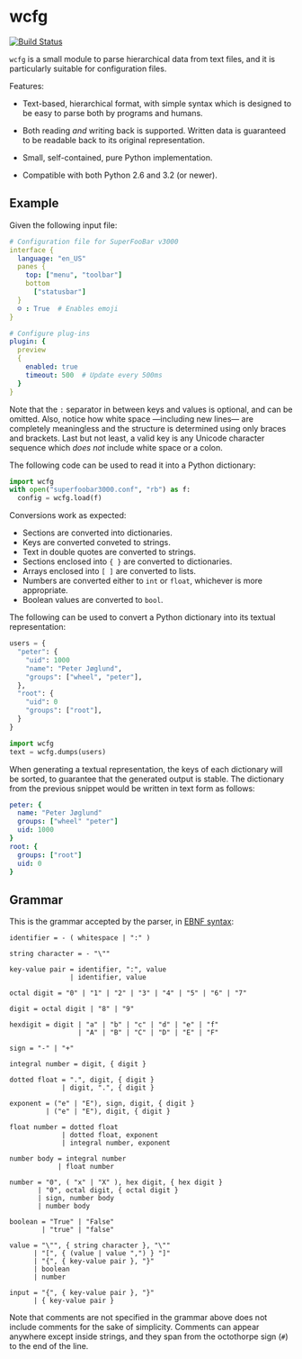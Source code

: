 wcfg
====

[![Build Status](https://drone.io/github.com/aperezdc/python-wcfg/status.png)](https://drone.io/github.com/aperezdc/python-wcfg/latest)

`wcfg` is a small module to parse hierarchical data from text files, and it
is particularly suitable for configuration files.

Features:

* Text-based, hierarchical format, with simple syntax which is designed to
  be easy to parse both by programs and humans.

* Both reading *and* writing back is supported. Written data is guaranteed
  to be readable back to its original representation.

* Small, self-contained, pure Python implementation.

* Compatible with both Python 2.6 and 3.2 (or newer).


Example
-------

Given the following input file:

```yaml
# Configuration file for SuperFooBar v3000
interface {
  language: "en_US"
  panes {
    top: ["menu", "toolbar"]
    bottom
      ["statusbar"]
  }
  ☺ : True  # Enables emoji
}

# Configure plug-ins
plugin: {
  preview
  {
    enabled: true
    timeout: 500  # Update every 500ms
  }
}
```

Note that the `:` separator in between keys and values is optional, and
can be omitted. Also, notice how white space —including new lines— are
completely meaningless and the structure is determined using only braces
and brackets. Last but not least, a valid key is any Unicode character
sequence which *does not* include white space or a colon.

The following code can be used to read it into a Python dictionary:

```python
import wcfg
with open("superfoobar3000.conf", "rb") as f:
  config = wcfg.load(f)
```

Conversions work as expected:

* Sections are converted into dictionaries.
* Keys are converted conveted to strings.
* Text in double quotes are converted to strings.
* Sections enclosed into `{ }` are converted to dictionaries.
* Arrays enclosed into `[ ]` are converted to lists.
* Numbers are converted either to `int` or `float`, whichever is more
  appropriate.
* Boolean values are converted to `bool`.

The following can be used to convert a Python dictionary into its textual
representation:

```python
users = {
  "peter": {
    "uid": 1000
    "name": "Peter Jøglund",
    "groups": ["wheel", "peter"],
  },
  "root": {
    "uid": 0
    "groups": ["root"],
  }
}

import wcfg
text = wcfg.dumps(users)
```

When generating a textual representation, the keys of each dictionary will
be sorted, to guarantee that the generated output is stable. The dictionary
from the previous snippet would be written in text form as follows:

```yaml
peter: {
  name: "Peter Jøglund"
  groups: ["wheel" "peter"]
  uid: 1000
}
root: {
  groups: ["root"]
  uid: 0
}
```



Grammar
-------

This is the grammar accepted by the parser, in [EBNF
syntax](https://en.wikipedia.org/wiki/Extended_Backus%E2%80%93Naur_Form):

    identifier = - ( whitespace | ":" )

    string character = - "\""

    key-value pair = identifier, ":", value
                   | identifier, value

    octal digit = "0" | "1" | "2" | "3" | "4" | "5" | "6" | "7"

    digit = octal digit | "8" | "9"

    hexdigit = digit | "a" | "b" | "c" | "d" | "e" | "f"
                     | "A" | "B" | "C" | "D" | "E" | "F"

    sign = "-" | "+"

    integral number = digit, { digit }

    dotted float = ".", digit, { digit }
                 | digit, ".", { digit }

    exponent = ("e" | "E"), sign, digit, { digit }
             | ("e" | "E"), digit, { digit }

    float number = dotted float
                 | dotted float, exponent
                 | integral number, exponent

    number body = integral number
                | float number

    number = "0", ( "x" | "X" ), hex digit, { hex digit }
           | "0", octal digit, { octal digit }
           | sign, number body
           | number body

    boolean = "True" | "False"
            | "true" | "false"

    value = "\"", { string character }, "\""
          | "[", { (value | value ",") } "]"
          | "{", { key-value pair }, "}"
          | boolean
          | number

    input = "{", { key-value pair }, "}"
          | { key-value pair }

Note that comments are not specified in the grammar above does not include
comments for the sake of simplicity. Comments can appear anywhere except
inside strings, and they span from the octothorpe sign (`#`) to the end of
the line.
